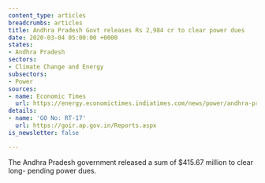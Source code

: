 ```yaml
---
content_type: articles
breadcrumbs: articles
title: Andhra Pradesh Govt releases Rs 2,984 cr to clear power dues
date: 2020-03-04 05:00:00 +0000
states:
- Andhra Pradesh
sectors:
- Climate Change and Energy
subsectors:
- Power
sources:
- name: Economic Times
  url: https://energy.economictimes.indiatimes.com/news/power/andhra-pradesh-govt-releases-rs-2984-cr-to-clear-power-dues/74327616
details:
- name: 'GO No: RT-17'
  url: https://goir.ap.gov.in/Reports.aspx
is_newsletter: false

---
```

The Andhra Pradesh government released a sum of $415.67 million to clear long- pending power dues.
